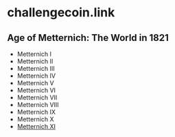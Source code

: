 # challengecoin.link

## Age of Metternich: The World in 1821

* Metternich I
* Metternich II
* Metternich III
* Metternich IV
* Metternich V
* Metternich VI
* Metternich VII
* Metternich VIII
* Metternich IX
* Metternich X
* [Metternich XI](metternich/m11)
